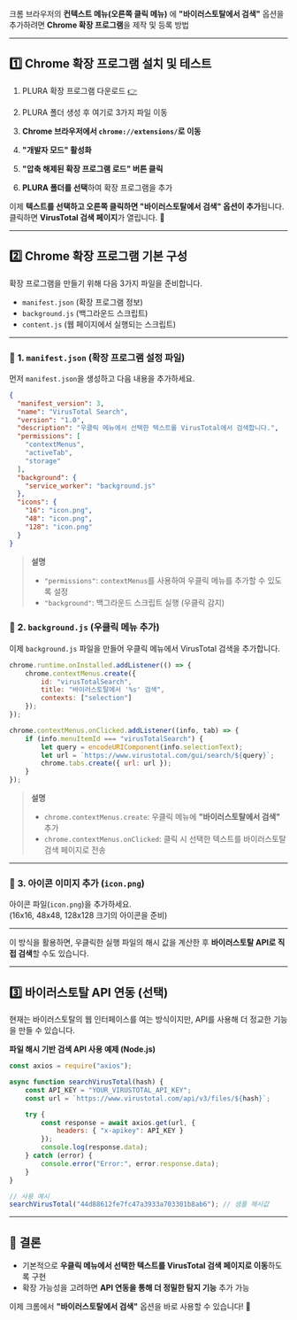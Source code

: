 크롬 브라우저의 **컨텍스트 메뉴(오른쪽 클릭 메뉴)** 에 **"바이러스토탈에서 검색"** 옵션을 추가하려면 **Chrome 확장 프로그램**을 제작 및 등록 방법

---

## 1️⃣ **Chrome 확장 프로그램 설치 및 테스트** 
1. PLURA 확장 프로그램 다운로드 [👉](web-search/)
2. PLURA 폴더 생성 후 여기로 3가지 파일 이동

3. **Chrome 브라우저에서 `chrome://extensions/`로 이동**
4. **"개발자 모드" 활성화**
5. **"압축 해제된 확장 프로그램 로드" 버튼 클릭**
6. **PLURA 폴더를 선택**하여 확장 프로그램을 추가

이제 **텍스트를 선택하고 오른쪽 클릭하면 "바이러스토탈에서 검색" 옵션이 추가**됩니다.  
클릭하면 **VirusTotal 검색 페이지**가 열립니다. 🚀

---

## 2️⃣ **Chrome 확장 프로그램 기본 구성**
확장 프로그램을 만들기 위해 다음 3가지 파일을 준비합니다.

- `manifest.json` (확장 프로그램 정보)
- `background.js` (백그라운드 스크립트)
- `content.js` (웹 페이지에서 실행되는 스크립트)

---

### 📌 **1. `manifest.json` (확장 프로그램 설정 파일)**
먼저 `manifest.json`을 생성하고 다음 내용을 추가하세요.

```json
{
  "manifest_version": 3,
  "name": "VirusTotal Search",
  "version": "1.0",
  "description": "우클릭 메뉴에서 선택한 텍스트를 VirusTotal에서 검색합니다.",
  "permissions": [
    "contextMenus",
    "activeTab",
    "storage"
  ],
  "background": {
    "service_worker": "background.js"
  },
  "icons": {
    "16": "icon.png",
    "48": "icon.png",
    "128": "icon.png"
  }
}
```

> **설명**
> - `"permissions"`: `contextMenus`를 사용하여 우클릭 메뉴를 추가할 수 있도록 설정
> - `"background"`: 백그라운드 스크립트 실행 (우클릭 감지)

### 📌 **2. `background.js` (우클릭 메뉴 추가)**
이제 `background.js` 파일을 만들어 우클릭 메뉴에서 VirusTotal 검색을 추가합니다.

```javascript
chrome.runtime.onInstalled.addListener(() => {
    chrome.contextMenus.create({
        id: "virusTotalSearch",
        title: "바이러스토탈에서 '%s' 검색",
        contexts: ["selection"]
    });
});

chrome.contextMenus.onClicked.addListener((info, tab) => {
    if (info.menuItemId === "virusTotalSearch") {
        let query = encodeURIComponent(info.selectionText);
        let url = `https://www.virustotal.com/gui/search/${query}`;
        chrome.tabs.create({ url: url });
    }
});
```

> **설명**
> - `chrome.contextMenus.create`: 우클릭 메뉴에 **"바이러스토탈에서 검색"** 추가
> - `chrome.contextMenus.onClicked`: 클릭 시 선택한 텍스트를 바이러스토탈 검색 페이지로 전송

---

### 📌 **3. 아이콘 이미지 추가 (`icon.png`)**
아이콘 파일(`icon.png`)을 추가하세요.  
(16x16, 48x48, 128x128 크기의 아이콘을 준비)

---

이 방식을 활용하면, 우클릭한 실행 파일의 해시 값을 계산한 후 **바이러스토탈 API로 직접 검색**할 수도 있습니다.

---

## 3️⃣ **바이러스토탈 API 연동 (선택)**
현재는 바이러스토탈의 웹 인터페이스를 여는 방식이지만, API를 사용해 더 정교한 기능을 만들 수 있습니다.

**파일 해시 기반 검색 API 사용 예제 (Node.js)**
```javascript
const axios = require("axios");

async function searchVirusTotal(hash) {
    const API_KEY = "YOUR_VIRUSTOTAL_API_KEY";
    const url = `https://www.virustotal.com/api/v3/files/${hash}`;

    try {
        const response = await axios.get(url, {
            headers: { "x-apikey": API_KEY }
        });
        console.log(response.data);
    } catch (error) {
        console.error("Error:", error.response.data);
    }
}

// 사용 예시
searchVirusTotal("44d88612fe7fc47a3933a703301b8ab6"); // 샘플 해시값
```

---

## 🎯 **결론**
- 기본적으로 **우클릭 메뉴에서 선택한 텍스트를 VirusTotal 검색 페이지로 이동**하도록 구현
- 확장 가능성을 고려하면 **API 연동을 통해 더 정밀한 탐지 기능** 추가 가능

이제 크롬에서 **"바이러스토탈에서 검색"** 옵션을 바로 사용할 수 있습니다! 🚀  
